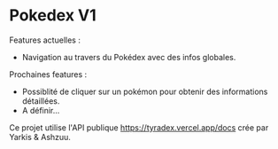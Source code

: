 # Pokedex V1

Features actuelles :

- Navigation au travers du Pokédex avec des infos globales.

Prochaines features :

- Possiblité de cliquer sur un pokémon pour obtenir des informations détaillées.
- A définir...

Ce projet utilise l'API publique https://tyradex.vercel.app/docs crée par Yarkis & Ashzuu.
